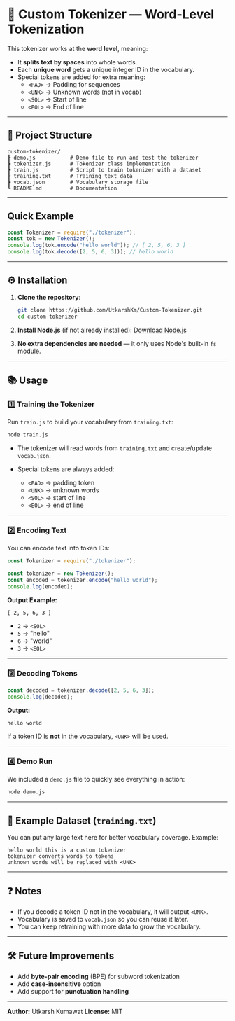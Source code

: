 

  # 📝 Custom Tokenizer  — Word-Level Tokenization

This tokenizer works at the **word level**, meaning:

- It **splits text by spaces** into whole words.
- Each **unique word** gets a unique integer ID in the vocabulary.
- Special tokens are added for extra meaning:
  - `<PAD>` → Padding for sequences
  - `<UNK>` → Unknown words (not in vocab)
  - `<SOL>` → Start of line
  - `<EOL>` → End of line


---

## 📂 Project Structure

```
custom-tokenizer/
┣ demo.js           # Demo file to run and test the tokenizer
┣ tokenizer.js      # Tokenizer class implementation
┣ train.js          # Script to train tokenizer with a dataset
┣ training.txt      # Training text data
┣ vocab.json        # Vocabulary storage file
┗ README.md         # Documentation
```

---

## Quick Example

```js
const Tokenizer = require("./tokenizer");
const tok = new Tokenizer();
console.log(tok.encode("hello world")); // [ 2, 5, 6, 3 ]
console.log(tok.decode([2, 5, 6, 3])); // hello world
```

---

## ⚙️ Installation

1. **Clone the repository**:

   ```bash
   git clone https://github.com/UtkarshKm/Custom-Tokenizer.git
   cd custom-tokenizer
   ```

2. **Install Node.js** (if not already installed):
   [Download Node.js](https://nodejs.org/)

3. **No extra dependencies are needed** — it only uses Node's built-in `fs` module.

---

## 📚 Usage

### 1️⃣ Training the Tokenizer

Run `train.js` to build your vocabulary from `training.txt`:

```bash
node train.js
```

- The tokenizer will read words from `training.txt` and create/update `vocab.json`.
- Special tokens are always added:

  - `<PAD>` → padding token
  - `<UNK>` → unknown words
  - `<SOL>` → start of line
  - `<EOL>` → end of line

---

### 2️⃣ Encoding Text

You can encode text into token IDs:

```js
const Tokenizer = require("./tokenizer");

const tokenizer = new Tokenizer();
const encoded = tokenizer.encode("hello world");
console.log(encoded);
```

**Output Example:**

```
[ 2, 5, 6, 3 ]
```

- `2` → `<SOL>`
- `5` → "hello"
- `6` → "world"
- `3` → `<EOL>`

---

### 3️⃣ Decoding Tokens

```js
const decoded = tokenizer.decode([2, 5, 6, 3]);
console.log(decoded);
```

**Output:**

```
hello world
```

If a token ID is **not** in the vocabulary, `<UNK>` will be used.

---

### 4️⃣ Demo Run

We included a `demo.js` file to quickly see everything in action:

```bash
node demo.js
```

---

## 📄 Example Dataset (`training.txt`)

You can put any large text here for better vocabulary coverage.
Example:

```
hello world this is a custom tokenizer
tokenizer converts words to tokens
unknown words will be replaced with <UNK>
```

---

## ❓ Notes

- If you decode a token ID not in the vocabulary, it will output `<UNK>`.
- Vocabulary is saved to `vocab.json` so you can reuse it later.
- You can keep retraining with more data to grow the vocabulary.

---

## 🛠️ Future Improvements

- Add **byte-pair encoding** (BPE) for subword tokenization
- Add **case-insensitive** option
- Add support for **punctuation handling**

---

**Author:** Utkarsh Kumawat
**License:** MIT
